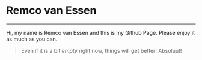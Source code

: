 # Remco van Essen
---

Hi, my name is Remco van Essen and this is my Github Page.
Please enjoy it as much as you can.

> Even if it is a bit *empty* right now, things will get better!
> Absoluut!